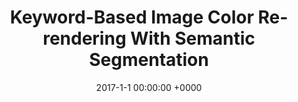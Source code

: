 ---
layout: project_single
image_path: img/publications/img_enh/img_enh.png
title: Keyword-Based Image Color Re-rendering With Semantic Segmentation
conference: ICIP 2017
authors: Fayez Lahoud, Bin Jin, Maria V. Ortiz Segovia, Sabine Susstrunk
date: 2017-1-1 00:00:00 +0000
pdf: https://infoscience.epfl.ch/record/231739
---